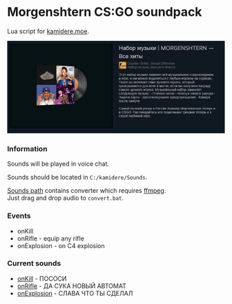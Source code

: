 # Morgenshtern CS:GO soundpack

Lua script for [kamidere.moe](https://kamidere.moe/).

![Preview](Images/preview.jpg)

### Information
Sounds will be played in voice chat.

Sounds should be located in `C:/kamidere/Sounds`.  

[Sounds path](Sounds) contains converter which requires [ffmpeg](https://ffmpeg.org/).  
Just drag and drop audio to `convert.bat`.

### Events
* onKill
* onRifle - equip any rifle
* onExplosion - on C4 explosion

### Current sounds
* [onKill](Sounds/onKill.wav) - ПОСОСИ
* [onRifle](Sounds/onKill.wav) - ДА СУКА НОВЫЙ АВТОМАТ
* [onExplosion](Sounds/onKill.wav) - СЛАВА ЧТО ТЫ СДЕЛАЛ